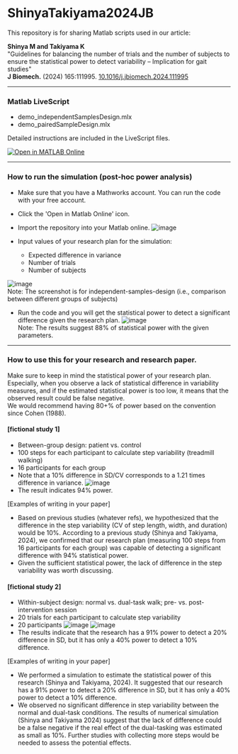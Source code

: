 # ShinyaTakiyama2024JB

This repository is for sharing Matlab scripts used in our article:

**Shinya M and Takiyama K**  
"Guidelines for balancing the number of trials and the number of subjects to ensure the statistical power to detect variability – Implication for gait studies"  
**J Biomech.** (2024) 165:111995. [10.1016/j.jbiomech.2024.111995](https://doi.org/10.1016/j.jbiomech.2024.111995)


---
### Matlab LiveScript
- demo_independentSamplesDesign.mlx
- demo_pairedSampleDesign.mlx

Detailed instructions are included in the LiveScript files.

[![Open in MATLAB Online](https://www.mathworks.com/images/responsive/global/open-in-matlab-online.svg)](https://matlab.mathworks.com/open/github/v1?repo=masahiroshinya/ShinyaTakiyama2024JB)


---
### How to run the simulation (post-hoc power analysis)

- Make sure that you have a Mathworks account. You can run the code with your free account. 
- Click the 'Open in Matlab Online' icon.
- Import the repository into your Matlab online.
  ![image](https://github.com/masahiroshinya/ShinyaTakiyama2024JB/assets/16458591/46507b6a-4bce-4113-ae77-483e37f1cf42)

- Input values of your research plan for the simulation:
  - Expected difference in variance
  - Number of trials
  - Number of subjects
  
![image](https://github.com/masahiroshinya/ShinyaTakiyama2024JB/assets/16458591/9ddfe3f6-4d9f-4a08-bb1d-3f68d8ab7fcf)  
Note: The screenshot is for independent-samples-design (i.e., comparison between different groups of subjects)

- Run the code and you will get the statistical power to detect a significant difference given the research plan.
![image](https://github.com/masahiroshinya/ShinyaTakiyama2024JB/assets/16458591/a2fe0e8c-2d5e-4318-ba94-3856dd7be23c)  
Note: The results suggest 88% of statistical power with the given parameters.

---
### How to use this for your research and research paper.
Make sure to keep in mind the statistical power of your research plan.
Especially, when you observe a lack of statistical difference in variability measures, and if the estimated statistical power is too low, it means that the observed result could be false negative.  
We would recommend having 80+% of power based on the convention since Cohen (1988).

#### [fictional study 1]
- Between-group design: patient vs. control
- 100 steps for each participant to calculate step variability (treadmill walking)
- 16 participants for each group
- Note that a 10% difference in SD/CV corresponds to a 1.21 times difference in variance.
![image](https://github.com/masahiroshinya/ShinyaTakiyama2024JB/assets/16458591/e28d7180-ec18-489b-9c51-060f03932046)
- The result indicates 94% power.

[Examples of writing in your paper]
- Based on previous studies (whatever refs), we hypothesized that the difference in the step variability (CV of step length, width, and duration) would be 10%. According to a previous study (Shinya and Takiyama, 2024), we confirmed that our research plan (measuring 100 steps from 16 participants for each group) was capable of detecting a significant difference with 94% statistical power.
- Given the sufficient statistical power, the lack of difference in the step variability was worth discussing. 

#### [fictional study 2]
- Within-subject design: normal vs. dual-task walk; pre- vs. post-intervention session
- 20 trials for each participant to calculate step variability
- 20 participants
![image](https://github.com/masahiroshinya/ShinyaTakiyama2024JB/assets/16458591/9466bdd7-878e-4c10-bb74-2fd716ab0a7b)
![image](https://github.com/masahiroshinya/ShinyaTakiyama2024JB/assets/16458591/33c2b4cd-dff8-4de7-87a3-1c91ffefad23)
- The results indicate that the research has a 91% power to detect a 20% difference in SD, but it has only a 40% power to detect a 10% difference.
  
[Examples of writing in your paper]
- We performed a simulation to estimate the statistical power of this research (Shinya and Takiyama, 2024). It suggested that our research has a 91% power to detect a 20% difference in SD, but it has only a 40% power to detect a 10% difference.
- We observed no significant difference in step variability between the normal and dual-task conditions. The results of numerical simulation (Shinya and Takiyama 2024) suggest that the lack of difference could be a false negative if the real effect of the dual-tasking was estimated as small as 10%. Further studies with collecting more steps would be needed to assess the potential effects.
